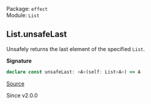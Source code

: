 Package: `effect`<br />
Module: `List`<br />

## List.unsafeLast

Unsafely returns the last element of the specified `List`.

**Signature**

```ts
declare const unsafeLast: <A>(self: List<A>) => A
```

[Source](https://github.com/Effect-TS/effect/tree/main/packages/effect/src/List.ts#L953)

Since v2.0.0